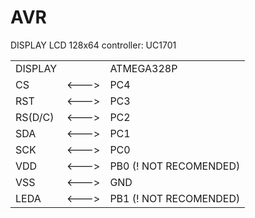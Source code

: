 # AVR

DISPLAY LCD 128x64 controller: UC1701  

<table>
<tr> <td> DISPLAY </td><td>  </td><td> ATMEGA328P </td></tr>
<tr> <td> CS </td><td> <---> </td><td> PC4 </td></tr>
<tr> <td> RST </td><td> <---> </td><td> PC3 </td></tr>
<tr> <td> RS(D/C) </td><td> <---> </td><td> PC2 </td></tr>
<tr> <td> SDA </td><td> <---> </td><td> PC1 </td></tr>
<tr> <td> SCK </td><td> <---> </td><td> PC0 </td></tr>
<tr> <td> VDD </td><td> <---> </td><td> PB0 (! NOT RECOMENDED) </td></tr>
<tr> <td> VSS </td><td> <---> </td><td> GND </td></tr>
<tr> <td> LEDA </td><td> <---> </td><td> PB1 (! NOT RECOMENDED) </td></tr>
</table>
